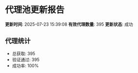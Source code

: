 # 代理池更新报告

**更新时间**: 2025-07-23 15:39:08
**有效代理数量**: 395
**更新状态**:  成功

## 代理统计
- 总获取: 395
- 验证通过: 395
- 成功率: 100%
